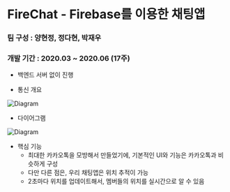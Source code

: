 # FireChat - Firebase를 이용한 채팅앱    

### 팀 구성 : 양현정, 정다현, 박재우
### 개발 기간 : 2020.03 ~ 2020.06 (17주)

- 백엔드 서버 없이 진행   

- 통신 개요
 
![Diagram](./img/Diagram01.png)

- 다이어그램

![Diagram](./img/Diagram02.png)

- 핵심 기능
   - 최대한 카카오톡을 모방해서 만들었기에, 기본적인 UI와 기능은 카카오톡과 비슷하게 구성
   - 다만 다른 점은, 우리 채팅앱은 위치 추적이 가능     
   - 2초마다 위치를 업데이트해서, 멤버들의 위치를 실시간으로 알 수 있음    
